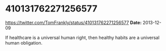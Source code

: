 # 410131762271256577
https://twitter.com/TomFrankly/status/410131762271256577
**Date:** 2013-12-09

If healthcare is a universal human right, then healthy habits are a universal human obligation.
